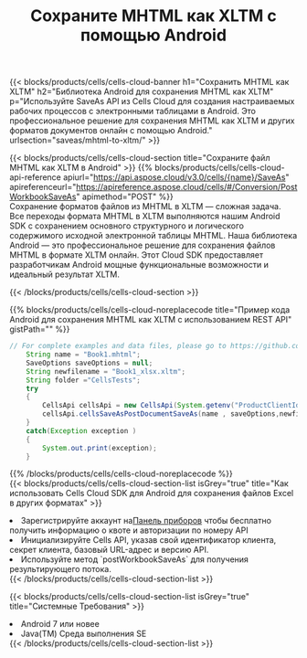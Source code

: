 ﻿---
title:  Сохраните MHTML как XLTM с помощью Android
description:  Использование Aspose.Cells Cloud SDK для Android для сохранения файла формата MHTML как файла формата XLTM.
kwords: Excel, Save MHTML as XLTM, REST, Android
howto: How to save MHTML as XLTM using Aspose.Cells Cloud Android library.
---
{{< blocks/products/cells/cells-cloud-banner h1="Сохранить MHTML как XLTM" h2="Библиотека Android для сохранения MHTML как XLTM" p="Используйте SaveAs API из Cells Cloud для создания настраиваемых рабочих процессов с электронными таблицами в Android. Это профессиональное решение для сохранения MHTML как XLTM и других форматов документов онлайн с помощью Android." urlsection="saveas/mhtml-to-xltm/" >}}

{{< blocks/products/cells/cells-cloud-section title="Сохраните файл MHTML как XLTM в Android" >}}
{{% blocks/products/cells/cells-cloud-api-reference apiurl="https://api.aspose.cloud/v3.0/cells/{name}/SaveAs" apireferenceurl="https://apireference.aspose.cloud/cells/#/Conversion/PostWorkbookSaveAs" apimethod="POST" %}}
<br/>
Сохранение форматов файлов из MHTML в XLTM — сложная задача. Все переходы формата MHTML в XLTM выполняются нашим Android SDK с сохранением основного структурного и логического содержимого исходной электронной таблицы MHTML. Наша библиотека Android — это профессиональное решение для сохранения файлов MHTML в формате XLTM онлайн. Этот Cloud SDK предоставляет разработчикам Android мощные функциональные возможности и идеальный результат XLTM.

{{< /blocks/products/cells/cells-cloud-section >}}

{{% blocks/products/cells/cells-cloud-noreplacecode title="Пример кода Android для сохранения MHTML как XLTM с использованием REST API" gistPath="" %}}
  
```java
// For complete examples and data files, please go to https://github.com/aspose-cells-cloud/aspose-cells-cloud-android/
    String name = "Book1.mhtml";
    SaveOptions saveOptions = null;
    String newfilename = "Book1_xlsx.xltm";
    String folder ="CellsTests";
    try
    {
        CellsApi cellsApi = new CellsApi(System.getenv("ProductClientId"), System.getenv("ProductClientSecret"));
        cellsApi.cellsSaveAsPostDocumentSaveAs(name , saveOptions,newfilename,false,false,folder,null,null,null,true);                       
    }
    catch(Exception exception )
    {
        System.out.print(exception);
    }
```
  
{{% /blocks/products/cells/cells-cloud-noreplacecode %}}
<br/>
{{< blocks/products/cells/cells-cloud-section-list isGrey="true" title="Как использовать Cells Cloud SDK для Android для сохранения файлов Excel в других форматах" >}}
<li> Зарегистрируйте аккаунт на<a href="https://dashboard.aspose.cloud/">Панель приборов</a> чтобы бесплатно получить информацию о квоте и авторизации по номеру API</li>
<li>Инициализируйте Cells API, указав свой идентификатор клиента, секрет клиента, базовый URL-адрес и версию API.</li>
<li>Используйте метод `postWorkbookSaveAs` для получения результирующего потока.</li>
{{< /blocks/products/cells/cells-cloud-section-list >}}

{{< blocks/products/cells/cells-cloud-section-list isGrey="true" title="Системные Требования" >}}
<li>Android 7 или новее</li>
<li>Java(TM) Среда выполнения SE</li>
{{< /blocks/products/cells/cells-cloud-section-list >}}
